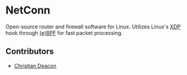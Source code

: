 # NetConn
Open-source router and firewall software for Linux. Utilizes Linux's [XDP](https://www.iovisor.org/technology/xdp) hook through [(e)BPF](https://ebpf.io/) for fast packet processing.

## Contributors
* [Christian Deacon](https://github.com/gamemann)
